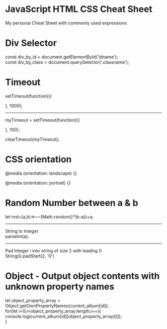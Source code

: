 # JavaScript HTML CSS Cheat Sheet
 My personal Cheat Sheet with commonly used expressions

# Div Selector

const div_by_id = document.getElementById('idname');  
const div_by_class = document.querySelector('.classname');

# Timeout

setTimeout(function(){  

}, 1000);

<hr>

myTimeout = setTimeout(function(){  

}, 100);  

clearTimeout(myTimeout);

# CSS orientation

@media (orientation: landscape) {}  

@media (orientation: portrait) {}

# Random Number between a & b

let rnd=(a,b)=>~~(Math.random()*(b-a))+a;

<hr>

String to Integer  
parseInt(a);

<hr>

Pad Integer i into string of size 2 with leading 0  
String(i).padStart(2, '0')

# Object - Output object contents with unknown property names

let object_property_array = Object.getOwnPropertyNames(current_album[id]);  
for(let i=0;i<object_property_array.length;i++){  
  console.log(current_album[id][object_property_array[i]]);  
}
